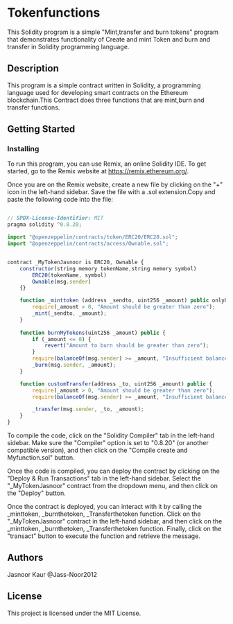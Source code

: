 # Tokenfunctions
This Solidity program is a simple "Mint,transfer and burn tokens" program that demonstrates functionality of Create and mint Token and burn and transfer  in Solidity programming language.
## Description

This program is a simple contract written in Solidity, a programming language used for developing smart contracts on the Ethereum blockchain.This Contract does three functions that are mint,burn and transfer functions.

## Getting Started
### Installing

To run this program, you can use Remix, an online Solidity IDE. To get started, go to the Remix website at https://remix.ethereum.org/.

Once you are on the Remix website, create a new file by clicking on the "+" icon in the left-hand sidebar. Save the file with a .sol extension.Copy and paste the following code into the file:

```javascript

// SPDX-License-Identifier: MIT
pragma solidity ^0.8.20;

import "@openzeppelin/contracts/token/ERC20/ERC20.sol";
import "@openzeppelin/contracts/access/Ownable.sol";


contract _MyTokenJasnoor is ERC20, Ownable {
    constructor(string memory tokenName,string memory symbol)
        ERC20(tokenName, symbol)
        Ownable(msg.sender)
    {}

    function _minttoken (address _sendto, uint256 _amount) public onlyOwner {
        require(_amount > 0, "Amount should be greater than zero");
        _mint(_sendto, _amount);
    }
 
    function burnMyTokens(uint256 _amount) public {
        if (_amount <= 0) {
            revert("Amount to burn should be greater than zero");
        }
        require(balanceOf(msg.sender) >= _amount, "Insufficient balance");
        _burn(msg.sender, _amount);
    }

    function customTransfer(address _to, uint256 _amount) public {
        require(_amount > 0, "Amount should be greater than zero");
        require(balanceOf(msg.sender) >= _amount, "Insufficient balance");

        _transfer(msg.sender, _to, _amount);
    }
}
```
To compile the code, click on the "Solidity Compiler" tab in the left-hand sidebar. Make sure the "Compiler" option is set to "0.8.20" (or another compatible version), and then click on the "Compile create and Myfunction.sol" button.

Once the code is compiled, you can deploy the contract by clicking on the "Deploy & Run Transactions" tab in the left-hand sidebar. Select the "_MyTokenJasnoor" contract from the dropdown menu, and then click on the "Deploy" button.

Once the contract is deployed, you can interact with it by calling the _minttoken, _burnthetoken, _Transferthetoken function. Click on the "_MyTokenJasnoor" contract in the left-hand sidebar, and then click on the  _minttoken, _burnthetoken, _Transferthetoken  function. Finally, click on the "transact" button to execute the function and retrieve the message.

## Authors

Jasnoor Kaur @Jass-Noor2012


## License

This project is licensed under the MIT License.
